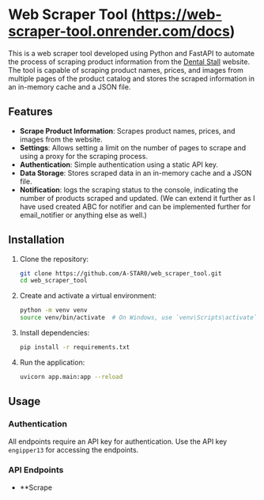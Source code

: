 # Web Scraper Tool (**https://web-scraper-tool.onrender.com/docs**)

This is a web scraper tool developed using Python and FastAPI to automate the process of scraping product information from the [Dental Stall](https://dentalstall.com/shop/) website. 
The tool is capable of scraping product names, prices, and images from multiple pages of the product catalog and stores the scraped information in an in-memory cache and a JSON file.

## Features

- **Scrape Product Information**: Scrapes product names, prices, and images from the website.
- **Settings**: Allows setting a limit on the number of pages to scrape and using a proxy for the scraping process.
- **Authentication**: Simple authentication using a static API key.
- **Data Storage**: Stores scraped data in an in-memory cache and a JSON file.
- **Notification**: logs the scraping status to the console, indicating the number of products scraped and updated. 
(We can extend it further as I have used created ABC for notifier and can be implemented further for email_notifier or anything else as well.)

## Installation

1. Clone the repository:
    ```sh
    git clone https://github.com/A-STAR0/web_scraper_tool.git
    cd web_scraper_tool
    ```

2. Create and activate a virtual environment:
    ```sh
    python -m venv venv
    source venv/bin/activate  # On Windows, use `venv\Scripts\activate`
    ```

3. Install dependencies:
    ```sh
    pip install -r requirements.txt
    ```

4. Run the application:
    ```sh
    uvicorn app.main:app --reload
    ```

## Usage

### Authentication

All endpoints require an API key for authentication. Use the API key `engipper13` for accessing the endpoints.

### API Endpoints

- **Scrape
